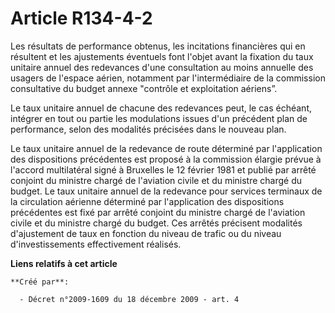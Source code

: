 # Article R134-4-2

Les résultats de performance obtenus, les incitations financières qui en résultent et les ajustements éventuels font l'objet
avant la fixation du taux unitaire annuel des redevances d'une consultation au moins annuelle des usagers de l'espace aérien,
notamment par l'intermédiaire de la commission consultative du budget annexe "contrôle et exploitation aériens”. 

Le taux unitaire annuel de chacune des redevances peut, le cas échéant, intégrer en tout ou partie les modulations issues
d'un précédent plan de performance, selon des modalités précisées dans le nouveau plan. 

Le taux unitaire annuel de la redevance de route déterminé par l'application des dispositions précédentes est proposé à la
commission élargie prévue à l'accord multilatéral signé à Bruxelles le 12 février 1981 et publié par arrêté conjoint du
ministre chargé de l'aviation civile et du ministre chargé du budget. Le taux unitaire annuel de la redevance pour services
terminaux de la circulation aérienne déterminé par l'application des dispositions précédentes est fixé par arrêté conjoint du
ministre chargé de l'aviation civile et du ministre chargé du budget. Ces arrêtés précisent modalités d'ajustement de taux en
fonction du niveau de trafic ou du niveau d'investissements effectivement réalisés.

**Liens relatifs à cet article**

	**Créé par**:

	  - Décret n°2009-1609 du 18 décembre 2009 - art. 4
